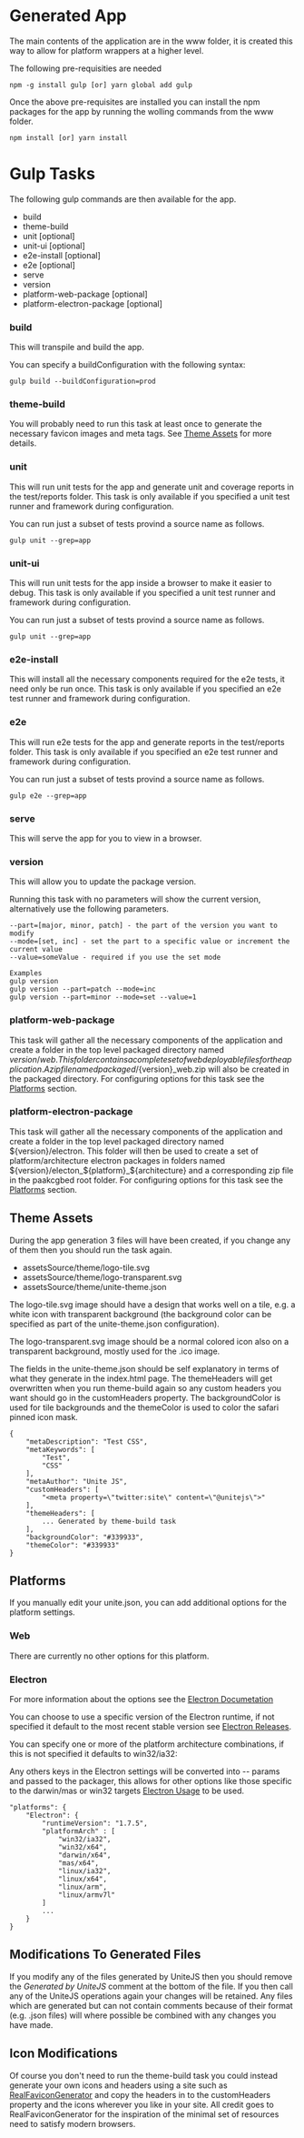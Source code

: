 # Generated App

The main contents of the application are in the www folder, it is created this way to allow for platform wrappers at a higher level.

The following pre-requisities are needed

    npm -g install gulp [or] yarn global add gulp

Once the above pre-requisites are installed you can install the npm packages for the app by running the wolling commands from the www folder.

    npm install [or] yarn install

# Gulp Tasks

The following gulp commands are then available for the app.

* build
* theme-build
* unit [optional]
* unit-ui [optional]
* e2e-install [optional]
* e2e [optional]
* serve
* version
* platform-web-package [optional]
* platform-electron-package [optional]

### build
This will transpile and build the app.

You can specify a buildConfiguration with the following syntax:

    gulp build --buildConfiguration=prod

### theme-build
You will probably need to run this task at least once to generate the necessary favicon images and meta tags. See [Theme Assets](#themeassets) for more details.

### unit
This will run unit tests for the app and generate unit and coverage reports in the test/reports folder. This task is only available if you specified a unit test runner and framework during configuration.

You can run just a subset of tests provind a source name as follows.

    gulp unit --grep=app


### unit-ui
This will run unit tests for the app inside a browser to make it easier to debug. This task is only available if you specified a unit test runner and framework during configuration.

You can run just a subset of tests provind a source name as follows.

    gulp unit --grep=app


### e2e-install
This will install all the necessary components required for the e2e tests, it need only be run once. This task is only available if you specified an e2e test runner and framework during configuration.

### e2e
This will run e2e tests for the app and generate reports in the test/reports folder. This task is only available if you specified an e2e test runner and framework during configuration.

You can run just a subset of tests provind a source name as follows.

    gulp e2e --grep=app

### serve
This will serve the app for you to view in a browser.

### version
This will allow you to update the package version.

Running this task with no parameters will show the current version, alternatively use the following parameters.

    --part=[major, minor, patch] - the part of the version you want to modify
    --mode=[set, inc] - set the part to a specific value or increment the current value
    --value=someValue - required if you use the set mode

    Examples
    gulp version
    gulp version --part=patch --mode=inc
    gulp version --part=minor --mode=set --value=1

### platform-web-package
This task will gather all the necessary components of the application and create a folder in the top level packaged directory named ${version}/web.
This folder contains a complete set of web deployable files for the application. A zip file named packaged/${version}_web.zip will also be created in the packaged directory.
For configuring options for this task see the [Platforms](#platforms) section.

### platform-electron-package
This task will gather all the necessary components of the application and create a folder in the top level packaged directory named ${version}/electron.
This folder will then be used to create a set of platform/architecture electron packages in folders named ${version}/electon_${platform}_${architecture} and a corresponding zip file in the paakcgbed root folder.
For configuring options for this task see the [Platforms](#platforms) section.

## <a name="themeassets"></a>Theme Assets

During the app generation 3 files will have been created, if you change any of them then you should run the task again.

* assetsSource/theme/logo-tile.svg
* assetsSource/theme/logo-transparent.svg
* assetsSource/theme/unite-theme.json

The logo-tile.svg image should have a design that works well on a tile, e.g. a white icon with transparent background (the background color can be specified as part of the unite-theme.json configuration).

The logo-transparent.svg image should be a normal colored icon also on a transparent background, mostly used for the .ico image.

The fields in the unite-theme.json should be self explanatory in terms of what they generate in the index.html page. The themeHeaders will get overwritten when you run theme-build again so any custom headers you want should go in the customHeaders property. The backgroundColor is used for tile backgrounds and the themeColor is used to color the safari pinned icon mask.

    {
        "metaDescription": "Test CSS",
        "metaKeywords": [
            "Test",
            "CSS"
        ],
        "metaAuthor": "Unite JS",
        "customHeaders": [
            "<meta property=\"twitter:site\" content=\"@unitejs\">"
        ],
        "themeHeaders": [
            ... Generated by theme-build task
        ],
        "backgroundColor": "#339933",
        "themeColor": "#339933"
    }

## <a name="platforms"></a>Platforms

If you manually edit your unite.json, you can add additional options for the platform settings.

### Web

There are currently no other options for this platform.

### Electron

For more information about the options see the [Electron Documetation](https://github.com/electron-userland/electron-packager#readme)

You can choose to use a specific version of the Electron runtime, if not specified it default to the most recent stable version see [Electron Releases](https://github.com/electron/electron/releases).

You can specify one or more of the platform architecture combinations, if this is not specified it defaults to win32/ia32:

Any others keys in the Electron settings will be converted into -- params and passed to the packager, this allows for other options like those specific to the darwin/mas or win32 targets [Electron Usage](https://github.com/electron-userland/electron-packager/blob/master/usage.txt) to be used.

    "platforms": {
        "Electron": {
            "runtimeVersion": "1.7.5",
            "platformArch" : [
                "win32/ia32",
				"win32/x64",
				"darwin/x64",
				"mas/x64",
				"linux/ia32",
				"linux/x64",
				"linux/arm",
				"linux/armv7l"
            ]
            ...
        }
    }
    
## Modifications To Generated Files
If you modify any of the files generated by UniteJS then you should remove the *Generated by UniteJS* comment at the bottom of the file. If you then call any of the UniteJS operations again your changes will be retained. Any files which are generated but can not contain comments because of their format (e.g. .json files) will where possible be combined with any changes you have made.

## Icon Modifications
Of course you don't need to run the theme-build task you could instead generate your own icons and headers using a site such as [RealFaviconGenerator](https://realfavicongenerator.net/) and copy the headers in to the customHeaders property and the icons wherever you like in your site. All credit goes to RealFaviconGenerator for the inspiration of the minimal set of resources need to satisfy modern browsers.

